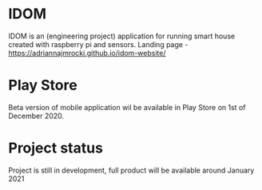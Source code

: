 # IDOM

IDOM is an (engineering project) application for running smart house created with raspberry pi and sensors.
Landing page - https://adriannajmrocki.github.io/idom-website/ 

# Play Store

Beta version of mobile application wil be available in Play Store on 1st of December 2020.

# Project status

Project is still in development, full product will be available around January 2021
